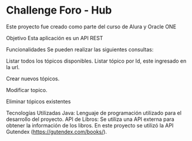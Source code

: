 <h1>Challenge Foro - Hub </h1>
Este proyecto fue creado como parte del curso de Alura y Oracle ONE

Objetivo
Esta aplicación es un API REST

Funcionalidades
Se pueden realizar las siguientes consultas:

Listar todos los tópicos disponibles.
Listar tópico por Id, este ingresado en la url.

Crear nuevos tópicos.

Modificar topico.

Eliminar tópicos existentes

Tecnologías Utilizadas
Java: Lenguaje de programación utilizado para el desarrollo del proyecto.
API de Libros: Se utiliza una API externa para obtener la información de los libros. En este proyecto se utilizó la API Gutendex (https://gutendex.com/books/).
